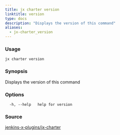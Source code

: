 ```yaml
---
title: jx charter version
linktitle: version
type: docs
description: "Displays the version of this command"
aliases:
  - jx-charter_version
---
```


### Usage

```
jx charter version
```

### Synopsis

Displays the version of this command

### Options

```
  -h, --help   help for version
```



### Source

[jenkins-x-plugins/jx-charter](https://github.com/jenkins-x-plugins/jx-charter)
